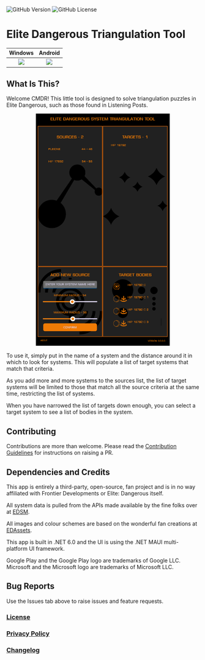 ![GitHub Version](https://img.shields.io/github/v/release/JeremyBarber/EDSystemTriangulationTool??display_name=tag&include_prereleases&sort=semver&color=cf7500&style=for-the-badge)
![GitHub License](https://img.shields.io/github/license/JeremyBarber/EDSystemTriangulationTool?color=cf7500&style=for-the-badge)

# Elite Dangerous Triangulation Tool

| Windows | Android |
|:-:|:-:|
| [<img src="https://getbadgecdn.azureedge.net/images/en-us%20dark.svg" style="width:180px;"/>](ms-windows-store://pdp/?ProductId=9NGNDVDX58XD) | [<img src='https://play.google.com/intl/en_us/badges/static/images/badges/en_badge_web_generic.png' style="width:250px;">](https://play.google.com/store/apps/details?id=com.companyname.edsmtriangulationinterface&hl=en_GB&gl=US&pcampaignid=pcampaignidMKT-Other-global-all-co-prtnr-py-PartBadge-Mar2515-1) |

## What Is This?

Welcome CMDR! This little tool is designed to solve triangulation puzzles in Elite Dangerous, such as those found in Listening Posts.

<p align="center">
  <img src="SCREENSHOT.png" width="350" title="hover text">
</p>

To use it, simply put in the name of a system and the distance around it in which to look for systems. This will populate a list of target systems that match that criteria.

As you add more and more systems to the sources list, the list of target systems will be limited to those that match all the source criteria at the same time, restricting the list of systems.

When you have narrowed the list of targets down enough, you can select a target system to see a list of bodies in the system.

## Contributing

Contributions are more than welcome. Please read the [Contribution Guidelines](CONTRIBUTING.md) for instructions on raising a PR.

## Dependencies and Credits

This app is entirely a third-party, open-source, fan project and is in no way affiliated with Frontier Developments or Elite: Dangerous itself.

All system data is pulled from the APIs made available by the fine folks over at [EDSM](https://www.edsm.net/).

All images and colour schemes are based on the wonderful fan creations at [EDAssets](https://edassets.org/#/).

This app is built in .NET 6.0 and the UI is using the .NET MAUI multi-platform UI framework.

Google Play and the Google Play logo are trademarks of Google LLC. Microsoft and the Microsoft logo are trademarks of Microsoft LLC.

## Bug Reports

Use the Issues tab above to raise issues and feature requests.

### [License](LICENSE.md)

### [Privacy Policy](PRIVACY.md)

### [Changelog](CHANGELOG.md)
